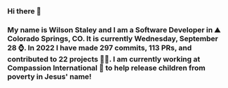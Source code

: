 ### Hi there 👋

### My name is Wilson Staley and I am a Software Developer in ⛰ Colorado Springs, CO.  It is currently Wednesday, September 28 ⌚. In 2022 I have made 297 commits, 113 PRs, and contributed to 22 projects 👨‍💻. I am currently working at Compassion International 🏢 to help release children from poverty in Jesus' name!